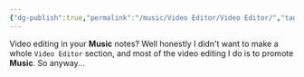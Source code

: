 ```yaml
---
{"dg-publish":true,"permalink":"/music/Video Editor/Video Editor/","tags":["video","filmeditor"]}
---
```


Video editing in your **Music** notes? Well honestly I didn't want to make a whole `Video Editor` section, and most of the video editing I do is to promote **Music**. So anyway...